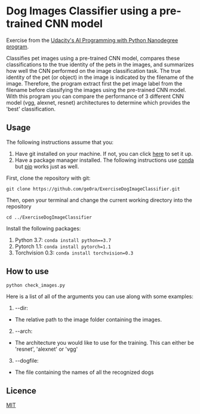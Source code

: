 # Dog Images Classifier using a pre-trained CNN model

Exercise from the [Udacity's AI Programming with Python Nanodegree program](https://eu.udacity.com/course/ai-programming-python-nanodegree--nd089).

Classifies pet images using a pre-trained CNN model, compares these classifications to the true identity of the pets in the images, and summarizes how well the CNN performed on the image classification task.
The true identity of the pet (or object) in the image is indicated by the filename of the image. Therefore, the program extract first the pet image label from the filename before classifying the images using the pre-trained CNN model. With this program you can compare the performance of 3 different CNN model (vgg, alexnet, resnet) architectures to determine which provides the 'best' classification.

## Usage
The following instructions assume that you:
1. Have git installed on your machine. If not, you can click [here](https://git-scm.com/book/en/v2/Getting-Started-Installing-Git) to set it up.
2. Have a package manager installed. The following instructions use [conda](https://docs.conda.io/en/latest/) but [pip](https://pypi.org/project/pip/) works just as well.


First, clone the repository with git:

`git clone https://github.com/ge0ra/ExerciseDogImageClassifier.git`

Then, open your terminal and change the current working directory into the repository

`cd ../ExerciseDogImageClassifier`

Install the following packages:
1. Python 3.7: `conda install python==3.7`
2. Pytorch 1.1: `conda install pytorch=1.1`
3. Torchvision 0.3: `conda install torchvision=0.3`


## How to use

`python check_images.py`

Here is a list of all of the arguments you can use along with some examples:

1. --dir:
- The relative path to the image folder containing the images.
2. --arch:
- The architecture you would like to use for the training. This can either be 'resnet', 'alexnet' or 'vgg'
3. --dogfile:
- The file containing the names of all the recognized dogs



## Licence
[MIT](https://opensource.org/licenses/MIT)
